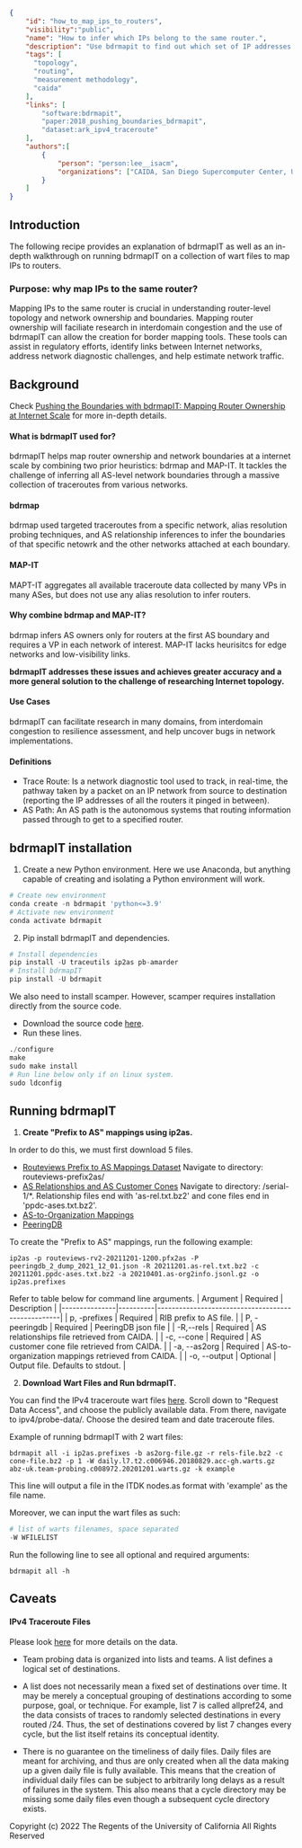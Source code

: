 ~~~json
{
    "id": "how_to_map_ips_to_routers",
    "visibility":"public",
    "name": "How to infer which IPs belong to the same router.",
    "description": "Use bdrmapit to find out which set of IP addresses belong to the same router.",
    "tags": [
      "topology", 
      "routing", 
      "measurement methodology",
      "caida"
    ],
    "links": [
        "software:bdrmapit",
        "paper:2018_pushing_boundaries_bdrmapit",
        "dataset:ark_ipv4_traceroute"
    ],
    "authors":[
        {
            "person": "person:lee__isacm",
            "organizations": ["CAIDA, San Diego Supercomputer Center, University of California San Diego"]
        }
    ]
}
~~~

## Introduction 
The following recipe provides an explanation of bdrmapIT as well as an in-depth walkthrough on running bdrmapIT on a collection of wart files to map IPs to routers. 

### Purpose: why map IPs to the same router?
Mapping IPs to the same router is crucial in understanding router-level topology and network ownership and boundaries. Mapping router ownership will faciliate research in interdomain congestion and the use of bdrmapIT can allow the creation for border mapping tools. These tools can assist in regulatory efforts, identify links between Internet networks, address network diagnostic challenges, and help estimate network traffic. 


## Background
Check [Pushing the Boundaries with bdrmapIT: Mapping Router
Ownership at Internet Scale](https://www.caida.org/catalog/papers/2018_pushing_boundaries_bdrmapit/pushing_boundaries_bdrmapit.pdf) for more in-depth details.
#### What is bdrmapIT used for? 
bdrmapIT helps map router ownership and network boundaries at a internet scale by combining two prior heuristics: bdrmap and MAP-IT. It tackles the challenge of inferring all AS-level network boundaries through a massive collection of traceroutes from various networks.
#### bdrmap
bdrmap used targeted traceroutes from a specific network, alias resolution probing techniques, and AS relationship inferences to infer the boundaries of that specific netowrk and the other networks attached at each boundary.
#### MAP-IT
MAPT-IT aggregates all available traceroute data
collected by many VPs in many ASes, but does not use any alias
resolution to infer routers.  
#### Why combine bdrmap and MAP-IT? 
bdrmap infers AS owners only for routers at the first AS boundary and requires a VP in each network of interest. MAP-IT lacks heurisitcs for edge networks and low-visibility links. 

<b>bdrmapIT addresses these issues and achieves greater accuracy and a more general solution to the challenge of researching Internet topology.</b>
#### Use Cases 
bdrmapIT can facilitate research in many domains, from interdomain congestion to resilience assessment, and help uncover bugs in network implementations. 

#### Definitions
* Trace Route: Is a network diagnostic tool used to track, in real-time, the pathway taken by a packet on an IP network from source to destination (reporting the IP addresses of all the routers it pinged in between). 
* AS Path: An AS path is the autonomous systems that routing information passed through to get to a specified router. 

## bdrmapIT installation
1. Create a new Python environment. Here we use Anaconda, but anything capable of creating and isolating a Python environment will work. 
```python
# Create new environment
conda create -n bdrmapit 'python<=3.9'
# Activate new environment
conda activate bdrmapit
```
2. Pip install bdrmapIT and dependencies. 
```python
# Install dependencies
pip install -U traceutils ip2as pb-amarder
# Install bdrmapIT
pip install -U bdrmapit
```
We also need to install scamper. However, scamper requires installation directly from the source code. 

* Download the source code [here](https://www.caida.org/catalog/software/scamper/).
* Run these lines. 
```python
./configure
make 
sudo make install
# Run line below only if on linux system. 
sudo ldconfig 
```
## Running bdrmapIT
1. <b>Create "Prefix to AS" mappings using ip2as.</b>

In order to do this, we must first download 5 files. 

* [Routeviews Prefix to AS Mappings Dataset](https://www.caida.org/catalog/datasets/routeviews-prefix2as/)
Navigate to directory: routeviews-prefix2as/
* [AS Relationships and AS Customer Cones](https://www.caida.org/catalog/datasets/as-relationships/)
Navigate to directory: /serial-1/*. Relationship files end with 'as-rel.txt.bz2' and cone files end in 'ppdc-ases.txt.bz2'.
* [AS-to-Organization Mappings](https://www.caida.org/catalog/datasets/as-organizations/)
* [PeeringDB](https://www.caida.org/catalog/datasets/peeringdb/)

To create the "Prefix to AS" mappings, run the following example:

```
ip2as -p routeviews-rv2-20211201-1200.pfx2as -P peeringdb_2_dump_2021_12_01.json -R 20211201.as-rel.txt.bz2 -c 20211201.ppdc-ases.txt.bz2 -a 20210401.as-org2info.jsonl.gz -o ip2as.prefixes
```
Refer to table below for command line arguments. 
| Argument      | Required | Description                                       |
|---------------|----------|---------------------------------------------------|
| p, -prefixes  | Required | RIB prefix to AS file.                            |
| P, -peeringdb | Required | PeeringDB json file                               |
| -R,--rels     | Required | AS relationships file retrieved from CAIDA.       |
| -c, --cone    | Required | AS customer cone file retrieved from CAIDA.       |
| -a, --as2org  | Required | AS-to-organization mappings retrieved from CAIDA. |
| -o, --output  | Optional | Output file. Defaults to stdout.                  |

2. <b>Download Wart Files and Run bdrmapIT.</b>

You can find the IPv4 traceroute wart files [here](https://www.caida.org/catalog/datasets/ipv4_routed_24_topology_dataset/). Scroll down to "Request Data Access", and choose the publicly available data. From there, navigate to ipv4/probe-data/. Choose the desired team and date traceroute files. 

Example of running bdrmapIT with 2 wart files:
```
bdrmapit all -i ip2as.prefixes -b as2org-file.gz -r rels-file.bz2 -c cone-file.bz2 -p 1 -W daily.l7.t2.c006946.20180829.acc-gh.warts.gz abz-uk.team-probing.c008972.20201201.warts.gz -k example
```
This line will output a file in the ITDK nodes.as format with 'example' as the file name.

Moreover, we can input the wart files as such: 
```python
# list of warts filenames, space separated
-W WFILELIST 
```

Run the following line to see all optional and required arguments: 
```
bdrmapit all -h
```

## Caveats

#### IPv4 Traceroute Files
Please look [here](https://publicdata.caida.org/datasets/topology/ark/ipv4/probe-data/README.txt) for more details on the data. 
* Team probing data is organized into lists and teams.  A list defines a
logical set of destinations. 
* A list does not necessarily mean a fixed set of destinations over time. It may be
merely a conceptual grouping of destinations according to some purpose,
goal, or technique. For example, list 7 is called allpref24, and the data
consists of traces to randomly selected destinations in every routed /24.
Thus, the set of destinations covered by list 7 changes every cycle, but
the list itself retains its conceptual identity. 

* There is no guarantee on the timeliness of daily files.
Daily files are meant for archiving, and thus are only created when all the
data making up a given daily file is fully available.  This means that the
creation of individual daily files can be subject to arbitrarily long delays
as a result of failures in the system.  This also means that a cycle
directory may be missing some daily files even though a subsequent cycle
directory exists.




Copyright (c) 2022 The Regents of the University of California
All Rights Reserved
